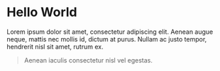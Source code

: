 <!-- ~\~ language=markdown filename=tutorials/pandoc/hello_world.md -->
<!-- ~\~ begin <<docs/example_tutorial_pandoc.md|tutorials/pandoc/hello_world.md>>[0] -->
# Hello World

Lorem ipsum dolor sit amet, consectetur adipiscing elit. Aenean augue neque,
mattis nec mollis id, dictum at purus. Nullam ac justo tempor,
hendrerit nisl sit amet, rutrum ex.

> Aenean iaculis consectetur nisl vel egestas.

<!-- ~\~ end -->
